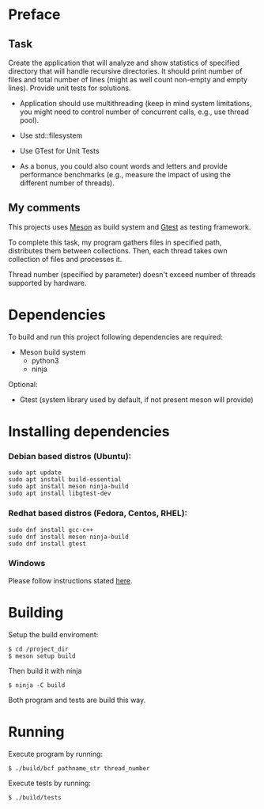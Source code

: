 # Preface
## Task
Create the application that will analyze and show statistics of specified directory that will handle recursive directories. It should print number of files and total number of lines (might as well count non-empty and empty lines). Provide unit tests for solutions.

- Application should use multithreading (keep in mind system limitations, you might need to control number of concurrent calls, e.g., use thread pool).

- Use std::filesystem

- Use GTest for Unit Tests

- As a bonus, you could also count words and letters and provide performance benchmarks (e.g., measure the impact of using the different number of threads).
## My comments
This projects uses [Meson](https://mesonbuild.com/) as build system and [Gtest](https://google.github.io/googletest/) as testing framework.

To complete this task, my program gathers files in specified path, distributes them between collections. Then, each thread takes own collection of files and processes it.

Thread number (specified by parameter) doesn't exceed number of threads supported by hardware. 

# Dependencies
To build and run this project following dependencies are required:
- Meson build system
    - python3
    - ninja

Optional:
- Gtest (system library used by default, if not present meson will provide)

# Installing dependencies
### Debian based distros (Ubuntu):
    sudo apt update
    sudo apt install build-essential
    sudo apt install meson ninja-build
    sudo apt install libgtest-dev

### Redhat based distros (Fedora, Centos, RHEL):
    sudo dnf install gcc-c++
    sudo dnf install meson ninja-build
    sudo dnf install gtest

### Windows
Please follow instructions stated [here](https://mesonbuild.com/SimpleStart.html).

# Building
Setup the build enviroment:

    $ cd /project_dir
    $ meson setup build
Then build it with ninja

    $ ninja -C build
Both program and tests are build this way.
# Running
Execute program by running:

    $ ./build/bcf pathname_str thread_number

Execute tests by running:

    $ ./build/tests 